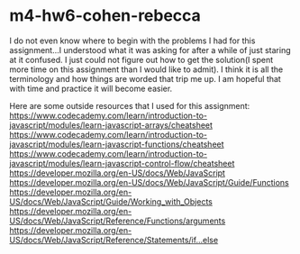 # m4-hw6-cohen-rebecca

I do not even know where to begin with the problems I had for this assignment...I understood what it was asking for after a while of just staring at it confused. I just could not figure out how to get the solution(I spent more time on this assignment than I would like to admit). I think it is all the terminology and how things are worded that trip me up. I am hopeful that with time and practice it will become easier. 


Here are some outside resources that I used for this assignment:
https://www.codecademy.com/learn/introduction-to-javascript/modules/learn-javascript-arrays/cheatsheet
https://www.codecademy.com/learn/introduction-to-javascript/modules/learn-javascript-functions/cheatsheet
https://www.codecademy.com/learn/introduction-to-javascript/modules/learn-javascript-control-flow/cheatsheet
https://developer.mozilla.org/en-US/docs/Web/JavaScript
https://developer.mozilla.org/en-US/docs/Web/JavaScript/Guide/Functions
https://developer.mozilla.org/en-US/docs/Web/JavaScript/Guide/Working_with_Objects
https://developer.mozilla.org/en-US/docs/Web/JavaScript/Reference/Functions/arguments
https://developer.mozilla.org/en-US/docs/Web/JavaScript/Reference/Statements/if...else
